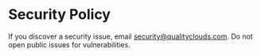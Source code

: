 # Security Policy
If you discover a security issue, email security@qualityclouds.com.
Do not open public issues for vulnerabilities.
